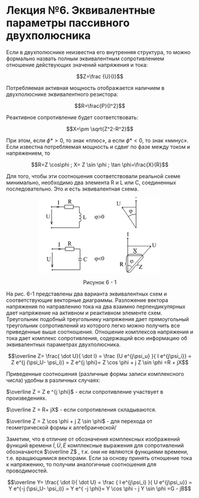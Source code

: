 # Лекция №6. Эквивалентные параметры пассивного двухполюсника
Если в двухполюснике неизвестна его внутренняя структура, то можно формально назвать полным эквивалентным сопротивлением отношение действующих значений напряжения и тока:

```math
Z=\frac {U}{I}
```

Потребляемая активная мощность отображается наличием в двухполюснике эквивалентного резистора:

```math
R=\frac{P}{I^2}
```

Реактивное сопротивление будет соответствовать:

```math
X=\pm \sqrt{Z^2-R^2}
```

При этом, если $\phi*>0$, то знак «плюс», а если $\phi*<0$, то знак «минус».
Если известна потребляемая мощность и сдвиг по фазе между током и напряжением, то


```math
R=Z \cos\phi ; X= Z \sin \phi ; \tan \phi=\frac{X}{R}
```

Для того, чтобы эти соотношения соответствовали реальной схеме минимально, необходимо два элемента R и L или С, соединенных последовательно. Это и есть эквивалентная схема.

<p align="center" > <img src="./pic/p_1.png"></p>
<p align="center" >Рисунок 6 - 1 </p>

На рис. 6-1 представлены два варианта эквивалентных схем и соответствующие векторные диаграммы.
Разложение вектора напряжения по направлению тока на два взаимно перпендикулярных дает напряжение на активном и реактивном элементе схем. Треугольник подобный треугольнику напряжения дает прямоугольный треугольник сопротивлений из которого легко можно получить все приведенные выше соотношения.
Отношение комплексов напряжения и тока дает комплекс сопротивления, содержащий всю информацию об эквивалентных параметрах двухполюсника.

```math
\overline Z= \frac{ \dot U}{ \dot I} = \frac {U e^{j\psi_u} }{ I e^{j\psi_i}} = Z e^{j (\psi_U- \psi_i)} = Z e^{j \phi}= Z \cos \phi + j Z \sin \phi =R + jX
```

Приведенные соотношения (различные формы записи комплексного числа) удобны в различных случаях:

$\overline Z = Z e ^{j \phi}$ - если сопротивление участвует в произведениях.

$\overline Z = R+ jX$ - если сопротивления складываются.

$\overline Z = Z \cos \phi + j Z \sin \phi$ - для перехода от геометрической формы к алгебраической/

Заметим, что в отличие от обозначения комплексных изображений функций времени $\dot I, \dot U, \dot E$   комплексные выражения для сопротивлений обозначаются $\overline Z$  , т.к. они не являются функциями времени, т.е. вращающимися векторами.
Если за основу принять отношение тока к напряжению, то получим аналогичные соотношения для проводимостей.


```math
\overline Y= \frac{ \dot I}{ \dot U} = \frac { I e^{j\psi_i}  }{ U e^{j\psi_u}} = Y e^{-j (\psi_U- \psi_i)} = Y e^{ -j \phi}= Y \cos \phi - j Y \sin \phi =G - jB
```



